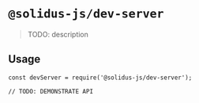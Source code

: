 # `@solidus-js/dev-server`

> TODO: description

## Usage

```
const devServer = require('@solidus-js/dev-server');

// TODO: DEMONSTRATE API
```

